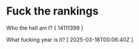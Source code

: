 # Fuck the rankings

Who the hell am I?
{ 14111399 }

What fucking year is it?
[ 2025-03-18T00:06:40Z ]
